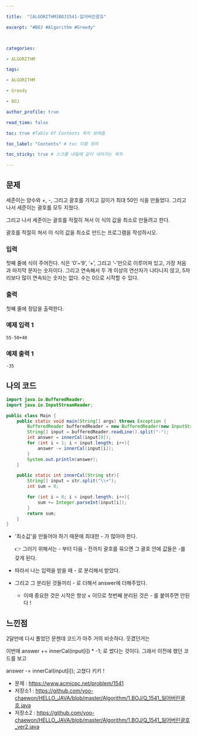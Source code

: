 ```yaml
---

title:  "[ALGORITHM]BOJ1541-잃어버린괄호"

excerpt: "#BOJ #Algorithm #Greedy"



categories:

- ALGORITHM

tags:

- ALGORITHM

- Greedy

- BOJ

author_profile: true

read_time: false 

toc: true #Table Of Contents 목차 보여줌

toc_label: "Contents" # toc 이름 정의

toc_sticky: true # 스크롤 내릴때 같이 내려가는 목차

---
```




## 문제

세준이는 양수와 +, -, 그리고 괄호를 가지고 길이가 최대 50인 식을 만들었다. 그리고 나서 세준이는 괄호를 모두 지웠다.

그리고 나서 세준이는 괄호를 적절히 쳐서 이 식의 값을 최소로 만들려고 한다.

괄호를 적절히 쳐서 이 식의 값을 최소로 만드는 프로그램을 작성하시오.

### 입력

첫째 줄에 식이 주어진다. 식은 ‘0’~‘9’, ‘+’, 그리고 ‘-’만으로 이루어져 있고, 가장 처음과 마지막 문자는 숫자이다. 그리고 연속해서 두 개 이상의 연산자가 나타나지 않고, 5자리보다 많이 연속되는 숫자는 없다. 수는 0으로 시작할 수 있다.

### 출력

첫째 줄에 정답을 출력한다.



### 예제 입력 1

```
55-50+40
```

### 예제 출력 1

```
-35
```



## 나의 코드

```java
import java.io.BufferedReader;
import java.io.InputStreamReader;

public class Main {
    public static void main(String[] args) throws Exception {
        BufferedReader bufferedReader = new BufferedReader(new InputStreamReader(System.in));
        String[] input = bufferedReader.readLine().split("-");
        int answer = innerCal(input[0]);
        for (int i = 1; i < input.length; i++){
            answer -= innerCal(input[i]);
        }
        System.out.println(answer);
    }

    public static int innerCal(String str){
        String[] input = str.split("\\+");
        int sum = 0;

        for (int i = 0; i < input.length; i++){
            sum += Integer.parseInt(input[i]);
        }
        return sum;
    }
}

```

- '최소값'을 만들어야 하기 때문에 최대한 - 가 많아야 한다.

   👉 그러기 위해서는 - 부터 다음 - 전까지 괄호를 묶으면 그 괄호 안에 값들은 -를 갖게 된다.

- 따라서 나는 입력을 받을 때 - 로 분리해서 받았다.

- 그리고 그 분리된 것들끼리 - 로 더해서 answer에 더해주었다.

  - 이때 중요한 것은 시작은 항상 + 이므로 첫번째 분리된 것은 - 를 붙여주면 안된다 !

    

## 느낀점

2달만에 다시 풀었던 문젠데 코드가 아주 거의 비슷하다. 웃겼던거는 

이번에 answer += innerCal(input[i]) * -1; 로 썼다는 것이다. 그래서 이전에 했던 코드를 보고

answer -= innerCal(input[i]); 고쳤다 키키 !

- 문제 : https://www.acmicpc.net/problem/1541
- 저장소1 : https://github.com/yoo-chaewon/HELLO_JAVA/blob/master/Algorithm/1.BOJ/Q_1541_잃어버린괄호.java
- 저장소2 : https://github.com/yoo-chaewon/HELLO_JAVA/blob/master/Algorithm/1.BOJ/Q_1541_잃어버린괄호_ver2.java